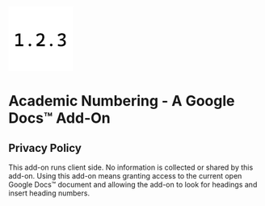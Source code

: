 ![image](favicon.png)
# Academic Numbering - A Google Docs™ Add-On
## Privacy Policy
This add-on runs client side. No information is collected or shared by this add-on.
Using this add-on means granting access to the current open Google Docs™ document and allowing the add-on to look for headings and insert heading numbers.
